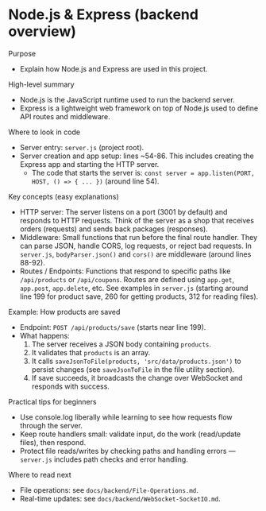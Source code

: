 # Node.js & Express (backend overview)

Purpose
- Explain how Node.js and Express are used in this project.

High-level summary
- Node.js is the JavaScript runtime used to run the backend server.
- Express is a lightweight web framework on top of Node.js used to define API routes and middleware.

Where to look in code
- Server entry: `server.js` (project root).
- Server creation and app setup: lines ~54-86. This includes creating the Express app and starting the HTTP server.
  - The code that starts the server is: `const server = app.listen(PORT, HOST, () => { ... })` (around line 54).

Key concepts (easy explanations)
- HTTP server: The server listens on a port (3001 by default) and responds to HTTP requests. Think of the server as a shop that receives orders (requests) and sends back packages (responses).
- Middleware: Small functions that run before the final route handler. They can parse JSON, handle CORS, log requests, or reject bad requests. In `server.js`, `bodyParser.json()` and `cors()` are middleware (around lines 88-92).
- Routes / Endpoints: Functions that respond to specific paths like `/api/products` or `/api/coupons`. Routes are defined using `app.get`, `app.post`, `app.delete`, etc. See examples in `server.js` (starting around line 199 for product save, 260 for getting products, 312 for reading files).

Example: How products are saved
- Endpoint: `POST /api/products/save` (starts near line 199).
- What happens:
  1. The server receives a JSON body containing `products`.
  2. It validates that `products` is an array.
  3. It calls `saveJsonToFile(products, 'src/data/products.json')` to persist changes (see `saveJsonToFile` in the file utility section).
  4. If save succeeds, it broadcasts the change over WebSocket and responds with success.

Practical tips for beginners
- Use console.log liberally while learning to see how requests flow through the server.
- Keep route handlers small: validate input, do the work (read/update files), then respond.
- Protect file reads/writes by checking paths and handling errors — `server.js` includes path checks and error handling.

Where to read next
- File operations: see `docs/backend/File-Operations.md`.
- Real-time updates: see `docs/backend/WebSocket-SocketIO.md`.
